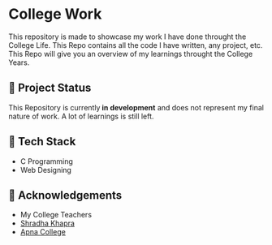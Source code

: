 # College Work
This repository is made to showcase my work I have done throught the College Life. This Repo contains all the code I have written, any project, etc. This Repo will give you an overview of my learnings throught the College Years.

## :beginner: Project Status
This Repository is currently<b> in development</b> and does not represent my final nature of work. A lot of learnings is still left.

## :notebook_with_decorative_cover: Tech Stack
- C Programming
- Web Designing

## :gem: Acknowledgements
 - My College Teachers
 - [Shradha Khapra](https://youtube.com/@shradhaKD?si=w2mklU44BpB65Ye7)
 - [Apna College](https://youtube.com/@ApnaCollegeOfficial?si=0rV8xcTs45EJTGYb)